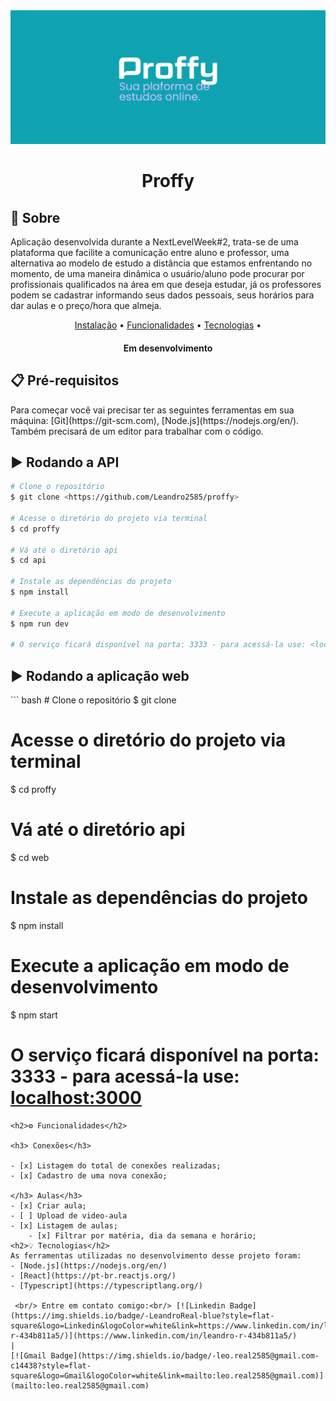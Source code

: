 <img alt="Proffy" title="Proffy" src="./assets/banner.svg"/>
<h1 align="center"> Proffy</h1>
<h2>📌 Sobre</h2>
<p align="left">
Aplicação desenvolvida durante a NextLevelWeek#2, trata-se de uma plataforma que facilite a comunicação entre aluno e professor, uma alternativa ao modelo de estudo a distância que estamos enfrentando no momento, de uma maneira dinâmica o usuário/aluno pode procurar por profissionais qualificados na área em que deseja estudar, já os professores podem se cadastrar informando seus dados pessoais, seus horários para dar aulas e o preço/hora que almeja.
</p>
<p align="center">
      <a href="#Pré-requisitos">Instalação</a> • 
      <a href="#Funcionalidades">Funcionalidades</a> • 
      <a href="#Tecnologias">Tecnologias</a> • 
</p>
<h4 align="center">
Em desenvolvimento
</h4>

<h2>📋 Pré-requisitos</h2>
Para começar você vai precisar ter as seguintes ferramentas em sua máquina:
[Git](https://git-scm.com), [Node.js](https://nodejs.org/en/).
Também precisará de um editor para trabalhar com o código.

<h2>▶️ Rodando a API</h2>

``` bash
# Clone o repositório
$ git clone <https://github.com/Leandro2585/proffy>

# Acesse o diretório do projeto via terminal
$ cd proffy

# Vá até o diretório api
$ cd api

# Instale as dependências do projeto
$ npm install

# Execute a aplicação em modo de desenvolvimento
$ npm run dev

# O serviço ficará disponível na porta: 3333 - para acessá-la use: <localhost:3333>
```
<h2>▶️ Rodando a aplicação web</h2>
``` bash
# Clone o repositório
$ git clone <https://github.com/Leandro2585/proffy>

# Acesse o diretório do projeto via terminal
$ cd proffy

# Vá até o diretório api
$ cd web

# Instale as dependências do projeto
$ npm install

# Execute a aplicação em modo de desenvolvimento
$ npm start

# O serviço ficará disponível na porta: 3333 - para acessá-la use: <localhost:3000>
```
<h2>⚙️ Funcionalidades</h2>

<h3> Conexões</h3>

- [x] Listagem do total de conexões realizadas;
- [x] Cadastro de uma nova conexão;

</h3> Aulas</h3>
- [x] Criar aula;
- [ ] Upload de video-aula
- [x] Listagem de aulas;
    - [x] Filtrar por matéria, dia da semana e horário;
<h2>💡 Tecnologias</h2>
As ferramentas utilizadas no desenvolvimento desse projeto foram:
- [Node.js](https://nodejs.org/en/)
- [React](https://pt-br.reactjs.org/)
- [Typescript](https://typescriptlang.org/)

 <br/> Entre em contato comigo:<br/> [![Linkedin Badge](https://img.shields.io/badge/-LeandroReal-blue?style=flat-square&logo=Linkedin&logoColor=white&link=https://www.linkedin.com/in/leandro-r-434b811a5/)](https://www.linkedin.com/in/leandro-r-434b811a5/) 
| 
[![Gmail Badge](https://img.shields.io/badge/-leo.real2585@gmail.com-c14438?style=flat-square&logo=Gmail&logoColor=white&link=mailto:leo.real2585@gmail.com)](mailto:leo.real2585@gmail.com)
